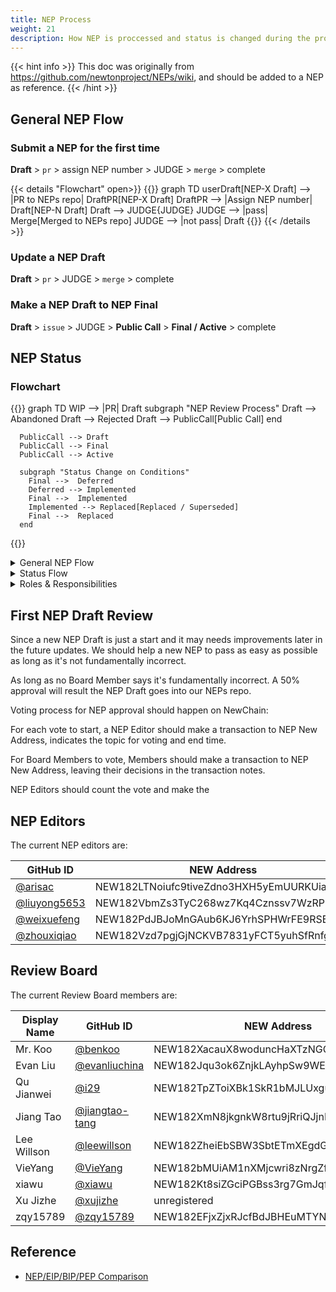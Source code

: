 ```yaml
---
title: NEP Process
weight: 21
description: How NEP is proccessed and status is changed during the process
---
```


{{< hint info >}}
This doc was originally from https://github.com/newtonproject/NEPs/wiki, and should be added to a NEP as reference.
{{< /hint >}}

## General NEP Flow

### Submit a NEP for the first time

**Draft** > `pr` > assign NEP number > JUDGE > `merge` > complete

{{< details "Flowchart" open>}}
{{<mermaid class="text-center">}}
graph TD
userDraft[NEP-X Draft] --> |PR to NEPs repo| DraftPR[NEP-X Draft]
DraftPR --> |Assign NEP number| Draft[NEP-N Draft]
Draft --> JUDGE{JUDGE}
JUDGE --> |pass| Merge[Merged to NEPs repo]
JUDGE --> |not pass| Draft
{{</mermaid >}}
{{< /details >}}

### Update a NEP Draft

**Draft** > `pr` > JUDGE > `merge` > complete

### Make a NEP Draft to NEP Final

**Draft** > `issue` > JUDGE > **Public Call** > **Final / Active** > complete

## NEP Status

### Flowchart

{{<mermaid class="text-center">}}
graph TD
WIP --> |PR| Draft
subgraph "NEP Review Process"
Draft --> Abandoned
Draft --> Rejected
Draft --> PublicCall[Public Call]
end

      PublicCall --> Draft
      PublicCall --> Final
      PublicCall --> Active

      subgraph "Status Change on Conditions"
        Final -->  Deferred
        Deferred --> Implemented
        Final -->  Implemented
        Implemented --> Replaced[Replaced / Superseded]
        Final -->  Replaced
      end

{{</mermaid >}}

<details><summary>General NEP Flow</summary>

## General NEP Flow

### 1. Submit a NEP for the first time

**Draft** > `pr` > assign NEP number > JUDGE > `merge` > complete

### 2. Update a NEP Draft

**Draft** > `pr` > JUDGE > `merge` > complete

### 3. Make a NEP Draft to NEP Final

**Draft** > `issue` > JUDGE > **Public Call** > **Final / Active** > complete

</details>

<details><summary>Status Flow</summary>

## Status Flow Chart

http://processon.com/chart_image/5e9edf235653bb6efc60d7e8.png the flow chart below is updated from time to time. the browser may display from browser/github cache instead the latest one. visit url to view the latest.
![status flow](https://processon.com/chart_image/5e9edf235653bb6efc60d7e8.png#update8)

</details>

<details><summary>Roles & Responsibilities</summary>

## Main responsibilities for each role during a NEP review

**Champion(Lead) & Authors**

- answer questions

**Bots**

- multiple bots may be required to perform different tasks with different permissions
- PR Format Check
  - check header
  - check format
  - check URLs
- Advanced Functions
  - NLP check (offensive words, non-sense descriptions etc.)
  - check required fields for each category & type
  - check forbidden assets
  - run code test
- Repo Maintenances
  - merge if passed bots & editor review
  - update NEPs TOC files after merge/status change
- Messenger/Notify
  - notify editors & review board members after merge/status change
- Webhooks
  - performing tasks for other services e.g. test bots/services, html formatter bots/services
  - notify newton website server to update NEPs list on website

**NEP Editors**

- check descriptions in each part
- check if duplicate
- check if not obey newton principle
- simple code check
- assign number

**Review Board**

- anything

**Public**

- anything

</details>

## First NEP Draft Review

Since a new NEP Draft is just a start and it may needs improvements later in the future updates.
We should help a new NEP to pass as easy as possible as long as it's not fundamentally incorrect.

As long as no Board Member says it's fundamentally incorrect. A 50% approval will result the NEP Draft goes into our NEPs repo.

Voting process for NEP approval should happen on NewChain:

For each vote to start, a NEP Editor should make a transaction to NEP New Address, indicates the topic for voting and end time.

For Board Members to vote, Members should make a transaction to NEP New Address, leaving their decisions in the transaction notes.

NEP Editors should count the vote and make the

## NEP Editors

The current NEP editors are:

| GitHub ID                                      | NEW Address                             |
| ---------------------------------------------- | --------------------------------------- |
| [@arisac](https://github.com/arisac)           | NEW182LTNoiufc9tiveZdno3HXH5yEmUURKUiac |
| [@liuyong5653](https://github.com/liuyong5653) | NEW182VbmZs3TyC268wz7Kq4Cznssv7WzRPDq7j |
| [@weixuefeng](https://github.com/weixuefeng)   | NEW182PdJBJoMnGAub6KJ6YrhSPHWrFE9RSBmGE |
| [@zhouxiqiao](https://github.com/zhouxiqiao)   | NEW182Vzd7pgjGjNCKVB7831yFCT5yuhSfRnfgA |

## Review Board

The current Review Board members are:

| Display Name | GitHub ID                                          | NEW Address                             |
| ------------ | -------------------------------------------------- | --------------------------------------- |
| Mr. Koo      | [@benkoo](https://github.com/benkoo)               | NEW182XacauX8woduncHaXTzNGCFnk7B15z34hi |
| Evan Liu     | [@evanliuchina](https://github.com/evanliuchina)   | NEW182Jqu3ok6ZnjkLAyhpSw9WEJXhEwUYX4jLR |
| Qu Jianwei   | [@i29](https://github.com/i29)                     | NEW182TpZToiXBk1SkR1bMJLUxguPxFsZciz123 |
| Jiang Tao    | [@jiangtao-tang](https://github.com/jiangtao-tang) | NEW182XmN8jkgnkW8rtu9jRriQJjnEBXSbZZuHJ |
| Lee Willson  | [@leewillson](https://github.com/leewillson)       | NEW182ZheiEbSBW3SbtETmXEgdG5X9GvFuLRun2 |
| VieYang      | [@VieYang](https://github.com/VieYang)             | NEW182bMUiAM1nXMjcwri8zNrgZftcnPJc1uVie |
| xiawu        | [@xiawu](https://github.com/xiawu)                 | NEW182Kt8siZGciPGBss3rg7GmJqfZ7CUafVUHH |
| Xu Jizhe     | [@xujizhe](https://github.com/xujizhe)             | unregistered                            |
| zqy15789     | [@zqy15789](https://github.com/zqy15789)           | NEW182EFjxZjxRJcfBdJBHEuMTYNsK7RLTFeiiJ |

## Reference

- [NEP/EIP/BIP/PEP Comparison](https://github.com/arisac/newton-general/blob/master/D-02.proposal-comparison.md)
